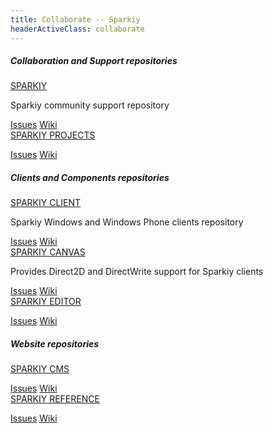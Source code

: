 ```yaml
---
title: Collaborate -- Sparkiy
headerActiveClass: collaborate
---
```


##### Collaboration and Support repositories

<div class="row">
  <div class="col-xs-12 col-sm-6 col-md-3">
    <div class="repo">
      <a class="header" href="https://github.com/Sparkiy/sparkiy/">SPARKIY</a>
      <p>Sparkiy community support repository</p>
      <a class="btn btn-inverse btn-block" href="https://github.com/Sparkiy/sparkiy/issues">Issues</a>
      <a class="btn btn-inverse btn-block" href="https://github.com/Sparkiy/sparkiy/wiki">Wiki</a>
    </div>
  </div>

  <div class="col-xs-12 col-sm-6 col-md-3">
    <div class="repo">
      <a class="header" href="https://github.com/Sparkiy/sparkiy-projects">SPARKIY PROJECTS</a>
      <p></p>
      <a class="btn btn-inverse btn-block" href="https://github.com/Sparkiy/sparkiy-projects/issues">Issues</a>
      <a class="btn btn-inverse btn-block" href="https://github.com/Sparkiy/sparkiy-projects/wiki">Wiki</a>
    </div>
  </div>
</div>

##### Clients and Components repositories

<div class="row">
  <div class="col-xs-12 col-sm-6 col-md-3">
    <div class="repo">
      <a class="header" href="https://github.com/Sparkiy/sparkiy-client">SPARKIY CLIENT</a>
      <p>Sparkiy Windows and Windows Phone clients repository</p>
      <a class="btn btn-inverse btn-block" href="https://github.com/Sparkiy/sparkiy-client/issues">Issues</a>
      <a class="btn btn-inverse btn-block" href="https://github.com/Sparkiy/sparkiy-client/wiki">Wiki</a>
    </div>
  </div>

  <div class="col-xs-12 col-sm-6 col-md-3">
    <div class="repo">
      <a class="header" href="https://github.com/Sparkiy/sparkiy-canvas">SPARKIY CANVAS</a>
      <p>Provides Direct2D and DirectWrite support for Sparkiy clients</p>
      <a class="btn btn-inverse btn-block" href="https://github.com/Sparkiy/sparkiy-canvas/issues">Issues</a>
      <a class="btn btn-inverse btn-block" href="https://github.com/Sparkiy/sparkiy-canvas/wiki">Wiki</a>
    </div>
  </div>

  <div class="col-xs-12 col-sm-6 col-md-3">
    <div class="repo">
      <a class="header" href="https://github.com/Sparkiy/sparkiy-editor">SPARKIY EDITOR</a>
      <p></p>
      <a class="btn btn-inverse btn-block" href="https://github.com/Sparkiy/sparkiy-editor/issues">Issues</a>
      <a class="btn btn-inverse btn-block" href="https://github.com/Sparkiy/sparkiy-editor/wiki">Wiki</a>
    </div>
  </div>
</div>

##### Website repositories

<div class="row">
  <div class="col-xs-12 col-sm-6 col-md-3">
    <div class="repo">
      <a class="header" href="https://github.com/Sparkiy/sparkiycms">SPARKIY CMS</a>
      <p></p>
      <a class="btn btn-inverse btn-block" href="https://github.com/Sparkiy/sparkiycms/issues">Issues</a>
      <a class="btn btn-inverse btn-block" href="https://github.com/Sparkiy/sparkiycms/wiki">Wiki</a>
    </div>
  </div>

  <div class="col-xs-12 col-sm-6 col-md-3">
    <div class="repo">
      <a class="header" href="https://github.com/Sparkiy/sparkiy-reference">SPARKIY REFERENCE</a>
      <p></p>
      <a class="btn btn-inverse btn-block" href="https://github.com/Sparkiy/sparkiy-reference/issues">Issues</a>
      <a class="btn btn-inverse btn-block" href="https://github.com/Sparkiy/sparkiy-reference/wiki">Wiki</a>
    </div>
  </div>
</div>
